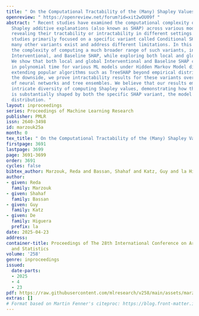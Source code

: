 ```yaml
---
title: " On the Computational Tractability of the (Many) Shapley Values "
openreview: " https://openreview.net/forum?id=xit2wOU09f "
abstract: " Recent studies have examined the computational complexity of computing
  Shapley additive explanations (also known as SHAP) across various models and distributions,
  revealing their tractability or intractability in different settings. However, these
  studies primarily focused on a specific variant called Conditional SHAP, though
  many other variants exist and address different limitations. In this work, we analyze
  the complexity of computing a much broader range of such variants, including Conditional,
  Interventional, and Baseline SHAP, while exploring both local and global computations.
  We show that both local and global Interventional and Baseline SHAP can be computed
  in polynomial time for various ML models under Hidden Markov Model distributions,
  extending popular algorithms such as TreeSHAP beyond empirical distributions. On
  the downside, we prove intractability results for these variants over a wide range
  of neural networks and tree ensembles. We believe that our results emphasize the
  intricate diversity of computing Shapley values, demonstrating how their complexity
  is substantially shaped by both the specific SHAP variant, the model type, and the
  distribution. "
layout: inproceedings
series: Proceedings of Machine Learning Research
publisher: PMLR
issn: 2640-3498
id: marzouk25a
month: 0
tex_title: " On the Computational Tractability of the (Many) Shapley Values "
firstpage: 3691
lastpage: 3699
page: 3691-3699
order: 3691
cycles: false
bibtex_author: Marzouk, Reda and Bassan, Shahaf and Katz, Guy and la Higuera, De
author:
- given: Reda
  family: Marzouk
- given: Shahaf
  family: Bassan
- given: Guy
  family: Katz
- given: De
  family: Higuera
  prefix: la
date: 2025-04-23
address:
container-title: Proceedings of The 28th International Conference on Artificial Intelligence
  and Statistics
volume: '258'
genre: inproceedings
issued:
  date-parts:
  - 2025
  - 4
  - 23
pdf: https://raw.githubusercontent.com/mlresearch/v258/main/assets/marzouk25a/marzouk25a.pdf
extras: []
# Format based on Martin Fenner's citeproc: https://blog.front-matter.io/posts/citeproc-yaml-for-bibliographies/
---
```

